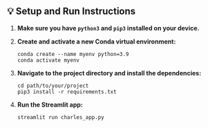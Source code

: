 ## 💡 Setup and Run Instructions

1. **Make sure you have `python3` and `pip3` installed on your device.**

2. **Create and activate a new Conda virtual environment:**

   ```
   conda create --name myenv python=3.9
   conda activate myenv

3. **Navigate to the project directory and install the dependencies:**

   ```
   cd path/to/your/project
   pip3 install -r requirements.txt

4. **Run the Streamlit app:**

   ```
   streamlit run charles_app.py

